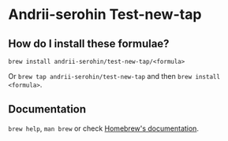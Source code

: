 # Andrii-serohin Test-new-tap

## How do I install these formulae?

`brew install andrii-serohin/test-new-tap/<formula>`

Or `brew tap andrii-serohin/test-new-tap` and then `brew install <formula>`.

## Documentation

`brew help`, `man brew` or check [Homebrew's documentation](https://docs.brew.sh).
